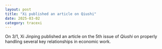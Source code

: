 ```yaml
---
layout: post
title: "Xi published an article on Qiushi"
date: 2025-03-02
category: tracexi
---
```


On 3/1, Xi Jinping published an article on the 5th issue of *Qiushi* on properly handling several key relationships in economic work.
